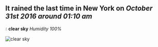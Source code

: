 ## It rained the last time in New York on *October 31st 2016 around 01:10 am*
💧  **clear sky** *Humidity 100%*

![clear sky](http://openweathermap.org/img/w/01n.png)

